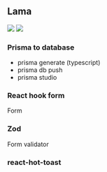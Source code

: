 ## Lama

<img src="https://img.shields.io/badge/Node-%3E%3D16.0.0-green">
<img src="https://img.shields.io/badge/Next-13-orange">

### Prisma to database

- prisma generate (typescript)
- prisma db push
- prisma studio

### React hook form

Form

### Zod

Form validator

### react-hot-toast